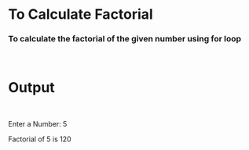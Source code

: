 <h1>To Calculate Factorial</h1>
<h3>To calculate the factorial of the given number using for loop</h3>

<br>
<h1>Output</h1>
<br>
<p>Enter a Number: 5</p>
<p>Factorial of 5 is 120</p>
